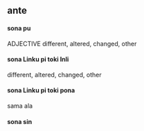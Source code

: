## ante

#### sona pu

ADJECTIVE different, altered, changed, other

#### sona Linku pi toki Inli

different, altered, changed, other

#### sona Linku pi toki pona

sama ala

#### sona sin

